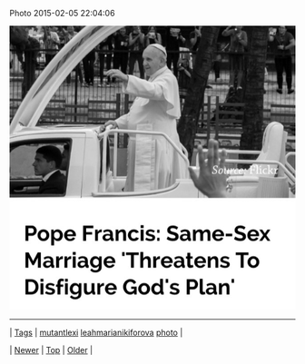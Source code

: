 <!--
title: Photo 2015-02-05 22
date: 2020-06-28T15:27:00.065Z
tags: mutantlexi, leahmarianikiforova, photo
-->


Photo 2015-02-05 22:04:06

![](110192026459-0.jpg)

<!--BOTTOM-POST-NAVIGATION-->
---

| [Tags](tags.md) | [mutantlexi](tag-mutantlexi.md) [leahmarianikiforova](tag-leahmarianikiforova.md) [photo](tag-photo.md) |

| [Newer](110078947449.md) | [Top](index.md) | [Older](110192188024.md) |